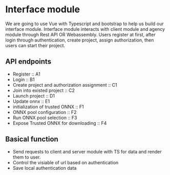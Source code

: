# Interface module
We are going to use Vue with Typescript  and bootstrap to help us build our interface module. Interface module interacts with client module and agency module through Rest API OR Webassembly. Users register at first, after login through authentication, create project, assign authorization, then users can start their project.

## API endpoints

- Register :: A1
- Login  :: B1
- Create project and authorization assignment :: C1
- Join into existed project :: C2
- Launch project :: D1
- Update onnx :: E1
- initialization of trusted ONNX :: F1
- ONNX pool configuration :: F2
- Run ONNX pool selection :: F3
- Expose Trusted ONNX for downloading :: F4


## Basical function
 - Send requests to client and server module with TS for data and render them to user.
 - Control the visiable of url based on authentication
 - Save local authentication data


